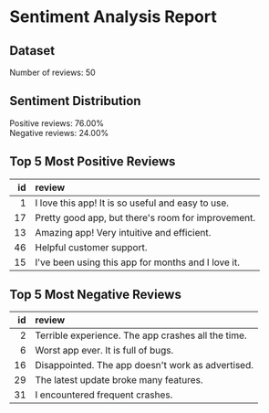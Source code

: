 
# Sentiment Analysis Report

## Dataset
Number of reviews: 50

## Sentiment Distribution
Positive reviews: 76.00%  
Negative reviews: 24.00%

## Top 5 Most Positive Reviews

|   id | review                                             |
|-----:|:---------------------------------------------------|
|    1 | I love this app! It is so useful and easy to use.  |
|   17 | Pretty good app, but there's room for improvement. |
|   13 | Amazing app! Very intuitive and efficient.         |
|   46 | Helpful customer support.                          |
|   15 | I've been using this app for months and I love it. |

## Top 5 Most Negative Reviews

|   id | review                                             |
|-----:|:---------------------------------------------------|
|    2 | Terrible experience. The app crashes all the time. |
|    6 | Worst app ever. It is full of bugs.                |
|   16 | Disappointed. The app doesn't work as advertised.  |
|   29 | The latest update broke many features.             |
|   31 | I encountered frequent crashes.                    |
